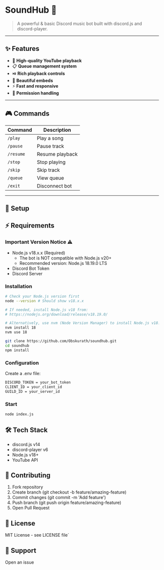 # SoundHub 🎵

> A powerful & basic Discord music bot built with discord.js and discord-player.

---

## ✨ Features

- 🎵 **High-quality YouTube playback**
- 📋 **Queue management system**
- ⏯️ **Rich playback controls**
- 🎨 **Beautiful embeds**
- ⚡ **Fast and responsive**
- 🔐 **Permission handling**

---

## 🎮 Commands

| Command    | Description        |
|------------|--------------------|
| `/play`    | Play a song        |
| `/pause`   | Pause track        |
| `/resume`  | Resume playback    |
| `/stop`    | Stop playing       |
| `/skip`    | Skip track         |
| `/queue`   | View queue         |
| `/exit`    | Disconnect bot     |

---

## 🚀 Setup


## ⚡ Requirements

### Important Version Notice ⚠️
- Node.js v18.x.x (Required)
  - The bot is NOT compatible with Node.js v20+
  - Recommended version: Node.js 18.19.0 LTS
- Discord Bot Token
- Discord Server

### Installation

```bash
# Check your Node.js version first
node --version # Should show v18.x.x

# If needed, install Node.js v18 from:
# https://nodejs.org/download/release/v18.19.0/

# Alternatively, use nvm (Node Version Manager) to install Node.js v18:
nvm install 18
nvm use 18
```

```bash
git clone https://github.com/Obskurath/soundhub.git
cd soundhub
npm install
```

### Configuration
Create a .env file:
```bash
DISCORD_TOKEN = your_bot_token
CLIENT_ID = your_client_id
GUILD_ID = your_server_id
```

### Start
```bash
node index.js
```


## 🛠️ Tech Stack
- discord.js v14
- discord-player v6
- Node.js v18+
- YouTube API


## 🤝 Contributing
1. Fork repository
2. Create branch (git checkout -b feature/amazing-feature)
3. Commit changes (git commit -m 'Add feature')
4. Push branch (git push origin feature/amazing-feature)
5. Open Pull Request


## 📝 License
MIT License - see LICENSE file`


## 💬 Support
Open an issue